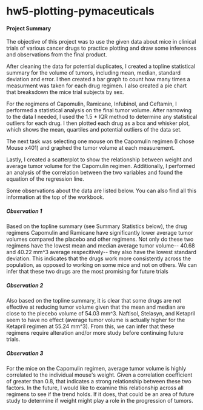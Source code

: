 # hw5-plotting-pymaceuticals

#### Project Summary

The objective of this project was to use the given data about mice in clinical trials of various cancer drugs to practice plotting and draw some inferences and observations from the final product. 

After cleaning the data for potential duplicates, I created a topline statistical summary for the volume of tumors, including mean, median, standard deviation and error. I then created a bar graph to count how many times a measurment was taken for each drug regimen. I also created a pie chart that breaksdown the mice trial subjects by sex. 

For the regimens of Capomulin, Ramicane, Infubinol, and Ceftamin, I performed a statistical analysis on the final tumor volume. After narrowing to the data I needed, I used the 1.5 * IQR method to determine any statistical outliers for each drug. I then plotted each drug as a box and whisker plot, which shows the mean, quartiles and potential outliers of the data set. 

The next task was selecting one mouse on the Capomulin regimen (I chose Mouse x401) and graphed the tumor volume at each measurement.

Lastly, I created a scatterplot to show the relationship between weight and average tumor volume for the Capomulin regimen. Additionally, I performed an analysis of the correlation between the two variables and found the equation of the regression line. 

Some observations about the data are listed below. You can also find all this information at the top of the workbook.

##### Observation 1

Based on the topline summary (see Summary Statistics below), the drug regimens Capomulin and Ramicane have significantly lower average tumor volumes compared the placebo and other regimens. Not only do these two regimens have the lowest mean and median average tumor volume-- 40.68 and 40.22 mm^3 average respecitively-- they also have the lowest standard deviation. This indicates that the drugs work more consistently across the population, as opposed to working on some mice and not on others. We can infer that these two drugs are the most promising for future trials

##### Observation 2
Also based on the topline summary, it is clear that some drugs are not effective at reducing tumor volume given that the mean and median are close to the plecebo volume of 54.03 mm^3. Naftisol, Stelasyn, and Ketapril seem to have no effect (average tumor volume is actually higher for the Ketapril regimen at 55.24 mm^3). From this, we can infer that these regimens require alteration and/or more study before continuing future trials. 

##### Observation 3
For the mice on the Capomulin regimen, average tumor volume is highly correlated to the individual mouse's weight. Given a correlation coefficient of greater than 0.8, that indicates a strong relationship between these two factors. In the future, I would like to examine this relationship across all regimens to see if the trend holds. If it does, that could be an area of future study to determine if weight might play a role in the progression of tumors. 